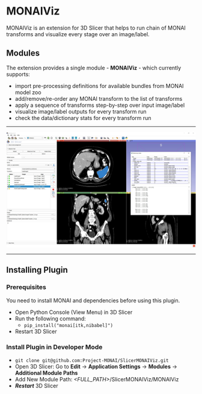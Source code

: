 # MONAIViz

MONAIViz is an extension for 3D Slicer that helps to run chain of MONAI transforms and visualize every stage over an image/label.

## Modules

The extension provides a single module - **MONAIViz** - which currently supports:
- import pre-processing definitions for available bundles from MONAI model zoo
- add/remove/re-order any MONAI transform to the list of transforms
- apply a sequence of transforms step-by-step over input image/label
- visualize image/label outputs for every transform run
- check the data/dictionary stats for every transform run

<hr/>

![image](Screenshots/1.jpg)

<hr/>

## Installing Plugin

### Prerequisites
You need to install MONAI and dependencies before using this plugin.

- Open Python Console (View Menu) in 3D Slicer
- Run the following command:
  - `pip_install("monai[itk,nibabel]")`
- Restart 3D Slicer

### Install Plugin in Developer Mode

- `git clone git@github.com:Project-MONAI/SlicerMONAIViz.git`
- Open 3D Slicer: Go to **Edit** -> **Application Settings** -> **Modules** -> **Additional Module Paths**
- Add New Module Path: _<FULL_PATH>_/SlicerMONAIViz/MONAIViz
- _**Restart**_ 3D Slicer
